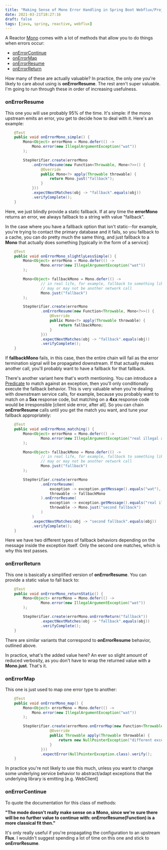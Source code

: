 ```yaml
---
title: "Making Sense of Mono Error Handling in Spring Boot Webflux/Project Reactor"
date: 2021-03-21T18:27:16
draft: false
tags: [java, spring, reactive, webflux]
---
```


A Reactor [Mono](https://projectreactor.io/docs/core/release/api/reactor/core/publisher/Mono.html) comes with a lot of methods that allow you to do things when errors occur:

- [onErrorContinue](https://projectreactor.io/docs/core/release/api/reactor/core/publisher/Mono.html#onErrorContinue-java.util.function.BiConsumer-)
- [onErrorMap](https://projectreactor.io/docs/core/release/api/reactor/core/publisher/Mono.html#onErrorMap-java.lang.Class-java.util.function.Function-)
- [onErrorResume](https://projectreactor.io/docs/core/release/api/reactor/core/publisher/Mono.html#onErrorResume-java.lang.Class-java.util.function.Function-)
- [onErrorReturn](https://projectreactor.io/docs/core/release/api/reactor/core/publisher/Mono.html#onErrorReturn-java.lang.Class-T-)

How many of these are actually valuable? In practice, the only one you're likely to care about using is **onErrorResume**. The rest aren't super valuable. I'm going to run through these in order of increasing usefulness.

### onErrorResume

This one you will use probably 95% of the time. It's simple: if the mono upstream emits an error, you get to decide how to deal with it. Here's an example:

```java
    @Test
    public void onErrorMono_simple() {
        Mono<Object> errorMono = Mono.defer(() ->
            Mono.error(new IllegalArgumentException("wat"))
        );

        StepVerifier.create(errorMono
            .onErrorResume(new Function<Throwable, Mono<?>>() {
                @Override
                public Mono<?> apply(Throwable throwable) {
                    return Mono.just("fallback");
                }
            }))
            .expectNextMatches(obj -> "fallback".equals(obj))
            .verifyComplete();
    }

```

Here, we just blindly provide a static fallback. If at any time the **errorMono** returns an error, we always fallback to a string with value "fallback".

In the case where you have a fallback option that isn't static--for example, you're trying to contact the primary database and it fails, so you fallback to a cache, you can do pretty much the same thing, and just fallback to a **Mono** that actually does something \[typically in the form of a service\]:

```java
    @Test
    public void onErrorMono_slightlyLessSimple() {
        Mono<Object> errorMono = Mono.defer(() ->
                Mono.error(new IllegalArgumentException("wat"))
        );

        Mono<Object> fallbackMono = Mono.defer(() ->
                // in real life, for example, fallback to something like a cache, which
                // may or may not be another network call
                Mono.just("fallback")
        );

        StepVerifier.create(errorMono
                .onErrorResume(new Function<Throwable, Mono<?>>() {
                    @Override
                    public Mono<?> apply(Throwable throwable) {
                        return fallbackMono;
                    }
                }))
                .expectNextMatches(obj -> "fallback".equals(obj))
                .verifyComplete();
    }

```

If **fallbackMono** fails, in this case, then the entire chain will fail as the error termination signal will be propagated downstream. If that actually makes another call, you'll probably want to have a fallback for that fallback.

There's another variant here that's worth mentioning. You can introduce a [Predicate](https://docs.oracle.com/en/java/javase/11/docs/api/java.base/java/util/function/Predicate.html) to match against an exception, then you'll only conditionally execute the fallback behavior. This is very valuable when you're dealing with downstream service calls, for example, because you probably want to match on a **5xx** response code, but matching on a **4xx** response code would be irresponsible \[client side error, after all\]. So you can chain **onErrorResume** calls until you get the match you want, and tune your fallback appropriately:

```java
    @Test
    public void onErrorMono_matching() {
        Mono<Object> errorMono = Mono.defer(() ->
                Mono.error(new IllegalArgumentException("real illegal arg"))
        );

        Mono<Object> fallbackMono = Mono.defer(() ->
                // in real life, for example, fallback to something like a cache, which
                // may or may not be another network call
                Mono.just("fallback")
        );

        StepVerifier.create(errorMono
                .onErrorResume(
                    exception -> exception.getMessage().equals("wat"),
                    throwable -> fallbackMono
                ).onErrorResume(
                    exception -> exception.getMessage().equals("real illegal arg"),
                    throwable -> Mono.just("second fallback")
                )
            )
            .expectNextMatches(obj -> "second fallback".equals(obj))
            .verifyComplete();
    }

```

Here we have two different types of fallback behaviors depending on the message inside the exception itself. Only the second one matches, which is why this test passes.

### onErrorReturn

This one is basically a simplified version of **onErrorResume**. You can provide a static value to fall back to:

```java
    @Test
    public void onErrorMono_returnStatic() {
        Mono<Object> errorMono = Mono.defer(() ->
                Mono.error(new IllegalArgumentException("wat"))
        );

        StepVerifier.create(errorMono.onErrorReturn("fallback"))
                .expectNextMatches(obj -> "fallback".equals(obj))
                .verifyComplete();
    }

```

There are similar variants that correspond to **onErrorResume** behavior, outlined above.

In practice, what's the added value here? An ever so slight amount of reduced verbosity, as you don't have to wrap the returned value with a **Mono.just**. That's it.

### onErrorMap

This one is just used to map one error type to another:

```java
    @Test
    public void onErrorMono_map() {
        Mono<Object> errorMono = Mono.defer(() ->
            Mono.error(new IllegalArgumentException("wat"))
        );

        StepVerifier.create(errorMono.onErrorMap(new Function<Throwable, Throwable>() {
                    @Override
                    public Throwable apply(Throwable throwable) {
                        return new NullPointerException("different exception");
                    }
                }))
                .expectError(NullPointerException.class).verify();
    }

```

In practice you're not likely to use this much, unless you want to change some underlying service behavior to abstract/adapt exceptions that the underlying library is emitting \[e.g. WebClient\]

### onErrorContinue

To quote the documentation for this class of methods:

**"The mode doesn't really make sense on a Mono, since we're sure there will be no further value to continue with: onErrorResume(Function) is a more classical fit then."**

It's only really useful if you're propagating the configuration to an upstream **Flux**. I wouldn't suggest spending a lot of time on this one and stick to **onErrorResume**.
